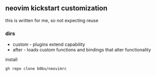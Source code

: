 ## neovim kickstart customization
this is written for me, so not expecting reuse

### dirs
- custom - plugins extend capability
- after - loads custom functions and bindings that alter functionality

install
```
gh repo clone b0bu/neovimrc
```

